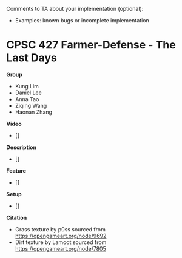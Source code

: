 Comments to TA about your implementation (optional):
- Examples: known bugs or incomplete implementation

# CPSC 427 Farmer-Defense - The Last Days

**Group**

- Kung Lim
- Daniel Lee
- Anna Tao
- Ziqing Wang
- Haonan Zhang

**Video**

- []

**Description**

- []

**Feature**

- []

**Setup**

- []

**Citation**

- Grass texture by p0ss sourced from https://opengameart.org/node/9692
- Dirt texture by Lamoot sourced from https://opengameart.org/node/7805
